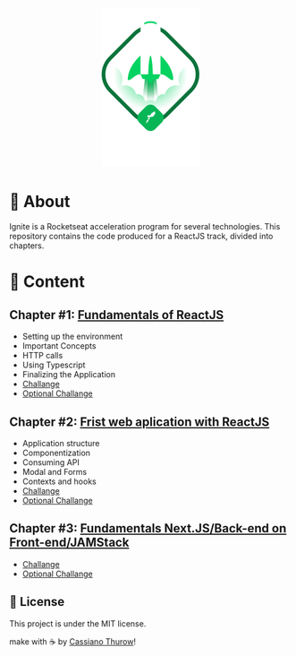 <h1 align="center">
    <img alt="Ignite ReactJS" title="Ignite ReactJS" src="./.github/ignite.png" />
</h1>


# 🚀 About

Ignite is a Rocketseat acceleration program for several technologies. This repository contains the code produced for a ReactJS track, divided into chapters.

# 📑 Content

## Chapter #1: [Fundamentals of ReactJS](https://github.com/CassianoThurow/01-github-explorer)

- Setting up the environment
- Important Concepts
- HTTP calls
- Using Typescript
- Finalizing the Application
- [Challange](https://github.com/CassianoThurow/ignite-challenge01)
- [Optional Challange](https://github.com/CassianoThurow/ignitechallenge01-2)

## Chapter #2: [Frist web aplication with ReactJS](https://github.com/CassianoThurow/02-dtmoney)

- Application structure
- Componentization
- Consuming API
- Modal and Forms
- Contexts and hooks
- [Challange](https://github.com/CassianoThurow/ignite-challenge02)
- [Optional Challange](https://github.com/CassianoThurow/ignitechallenge02-2)

## Chapter #3: [Fundamentals Next.JS/Back-end on Front-end/JAMStack](https://github.com/CassianoThurow/03-ignews)
- [Challange](#)
- [Optional Challange](#)

## 📝 License

This project is under the MIT license.

make with ☕ by [Cassiano Thurow](https://www.linkedin.com/in/cassiano-thurow/)!
